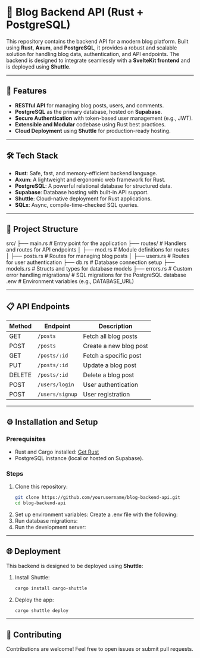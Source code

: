 # 🦀 Blog Backend API (Rust + PostgreSQL)

This repository contains the backend API for a modern blog platform. Built using **Rust**, **Axum**, and **PostgreSQL**, it provides a robust and scalable solution for handling blog data, authentication, and API endpoints. The backend is designed to integrate seamlessly with a **SvelteKit frontend** and is deployed using **Shuttle**.

---

## 🚀 Features
- **RESTful API** for managing blog posts, users, and comments.
- **PostgreSQL** as the primary database, hosted on **Supabase**.
- **Secure Authentication** with token-based user management (e.g., JWT).
- **Extensible and Modular** codebase using Rust best practices.
- **Cloud Deployment** using **Shuttle** for production-ready hosting.

---

## 🛠️ Tech Stack
- **Rust**: Safe, fast, and memory-efficient backend language.
- **Axum**: A lightweight and ergonomic web framework for Rust.
- **PostgreSQL**: A powerful relational database for structured data.
- **Supabase**: Database hosting with built-in API support.
- **Shuttle**: Cloud-native deployment for Rust applications.
- **SQLx**: Async, compile-time-checked SQL queries.

---

## 📂 Project Structure
src/ ├── main.rs # Entry point for the application ├── routes/ # Handlers and routes for API endpoints │ ├── mod.rs # Module definitions for routes │ ├── posts.rs # Routes for managing blog posts │ ├── users.rs # Routes for user authentication ├── db.rs # Database connection setup ├── models.rs # Structs and types for database models ├── errors.rs # Custom error handling migrations/ # SQL migrations for the PostgreSQL database .env # Environment variables (e.g., DATABASE_URL)

---

## 📋 API Endpoints
| Method | Endpoint       | Description               |
|--------|----------------|---------------------------|
| GET    | `/posts`       | Fetch all blog posts      |
| POST   | `/posts`       | Create a new blog post    |
| GET    | `/posts/:id`   | Fetch a specific post     |
| PUT    | `/posts/:id`   | Update a blog post        |
| DELETE | `/posts/:id`   | Delete a blog post        |
| POST   | `/users/login` | User authentication       |
| POST   | `/users/signup`| User registration         |

---

## ⚙️ Installation and Setup

### Prerequisites
- Rust and Cargo installed: [Get Rust](https://www.rust-lang.org/tools/install)
- PostgreSQL instance (local or hosted on Supabase).

### Steps
1. Clone this repository:
   ```bash
   git clone https://github.com/yourusername/blog-backend-api.git
   cd blog-backend-api
2. Set up environment variables: Create a .env file with the following:
3. Run database migrations:
4. Run the development server:

---

## 🌐 Deployment
This backend is designed to be deployed using **Shuttle**:
1. Install Shuttle:
   ```bash
   cargo install cargo-shuttle
3. Deploy the app:
   ```bash
   cargo shuttle deploy

---

## 🤝 Contributing
Contributions are welcome! Feel free to open issues or submit pull requests.



